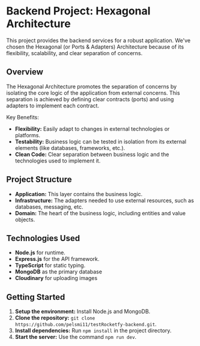 # Backend Project: Hexagonal Architecture

This project provides the backend services for a robust application. We've chosen the Hexagonal (or Ports & Adapters) Architecture because of its flexibility, scalability, and clear separation of concerns.

## Overview

The Hexagonal Architecture promotes the separation of concerns by isolating the core logic of the application from external concerns. This separation is achieved by defining clear contracts (ports) and using adapters to implement each contract.

Key Benefits:

- **Flexibility:** Easily adapt to changes in external technologies or platforms.
- **Testability:** Business logic can be tested in isolation from its external elements (like databases, frameworks, etc.).
- **Clean Code:** Clear separation between business logic and the technologies used to implement it.

## Project Structure

- **Application:** This layer contains the business logic.
- **Infrastructure:** The adapters needed to use external resources, such as databases, messaging, etc.
- **Domain:** The heart of the business logic, including entities and value objects.

## Technologies Used

- **Node.js** for runtime.
- **Express.js** for the API framework.
- **TypeScript** for static typing.
- **MongoDB** as the primary database
- **Cloudinary** for uploading images

## Getting Started

1. **Setup the environment:** Install Node.js and MongoDB.
2. **Clone the repository:** `git clone https://github.com/pelsmi11/testRocketfy-backend.git`.
3. **Install dependencies:** Run `npm install` in the project directory.
4. **Start the server:** Use the command `npm run dev`.
